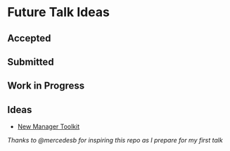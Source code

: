 # Future Talk Ideas

## Accepted

## Submitted

## Work in Progress

## Ideas
* [New Manager Toolkit](/SoftSkills/NewManagerToolkit.md)



*Thanks to @mercedesb for inspiring this repo as I prepare for my first talk*
